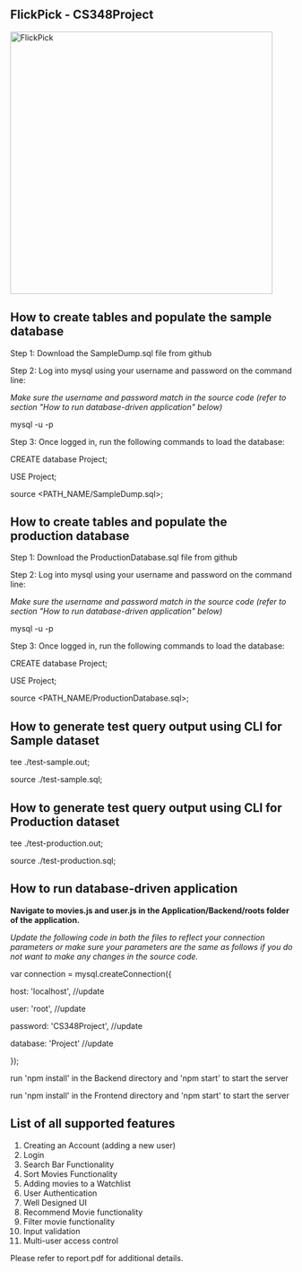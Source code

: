 ## FlickPick - CS348Project

<img width="468" alt="FlickPick" src="https://github.com/sejalsharma231/FlickPick/assets/64613226/98cdb42c-b39a-47f7-8bc3-453e845972ba">


## How to create tables and populate the sample database

Step 1: Download the SampleDump.sql file from github

Step 2: Log into mysql using your username and password on the command line:

*Make sure the username and password match in the source code (refer to section "How to run database-driven application" below)*

 mysql -u <username> -p 
 
Step 3: Once logged in, run the following commands to load the database:

 CREATE database Project;
 
 USE Project;
 
 source <PATH_NAME/SampleDump.sql>;
 
 ## How to create tables and populate the production database

Step 1: Download the ProductionDatabase.sql file from github

Step 2: Log into mysql using your username and password on the command line:
 
 *Make sure the username and password match in the source code (refer to section "How to run database-driven application" below)*
 
 mysql -u <username> -p 
 
Step 3: Once logged in, run the following commands to load the database:

 CREATE database Project;
 
 USE Project;
 
 source <PATH_NAME/ProductionDatabase.sql>;
  
## How to generate test query output using CLI for Sample dataset

 tee ./test-sample.out;
 
 source ./test-sample.sql;
 
 ## How to generate test query output using CLI for Production dataset

 tee ./test-production.out;
 
 source ./test-production.sql;
 
## How to run database-driven application

 <b>Navigate to movies.js and user.js in the Application/Backend/roots folder of the application.</b>
 
 *Update the following code in both the files to reflect your connection parameters or make sure your parameters are the same as follows if you do not want to make any changes in the source code.*
 
 var connection = mysql.createConnection({
  
 host: 'localhost', //update
  
 user: 'root', //update 
  
 password: 'CS348Project', //update
  
 database: 'Project' //update
  
 });

run 'npm install' in the Backend directory and 'npm start' to start the server

run 'npm install' in the Frontend directory and 'npm start' to start the server


## List of all supported features

1) Creating an Account (adding a new user)
2) Login
3) Search Bar Functionality
4) Sort Movies Functionality
5) Adding movies to a Watchlist
6) User Authentication
7) Well Designed UI
8) Recommend Movie functionality
9) Filter movie functionality
10) Input validation
11) Multi-user access control

Please refer to report.pdf for additional details.
